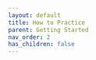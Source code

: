 ```yaml
---
layout: default
title: How to Practice
parent: Getting Started
nav_order: 2
has_children: false
---
```

